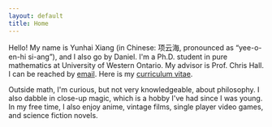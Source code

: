 ```yaml
---
layout: default
title: Home
---
```



Hello! My name is Yunhai Xiang (in Chinese: 项云海, pronounced as “yee-o-en-hi si-ang”), and I also go by Daniel. I'm a Ph.D. student in pure mathematics at University of Western Ontario. My advisor is Prof. Chris Hall. I can be reached by [email](mailto:yxiang72@uwo.ca). Here is my [curriculum vitae](assets/CV.pdf).

<!---I have a math blog called [_The Singularity_](https://thesingularity.me){:target="_blank"}. -->

Outside math, I'm curious, but not very knowledgeable, about philosophy. I also dabble in close-up magic, which is a hobby I've had since I was young. In my free time, I also enjoy anime, vintage films, single player video games, and science fiction novels.